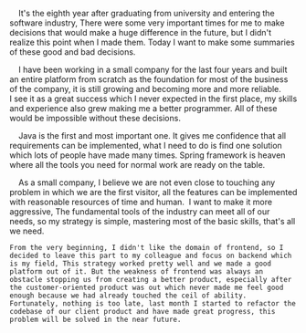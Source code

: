     It's the eighth year after graduating from university and entering the software industry, There were some very important times for me to make decisions that would make a huge difference in the future, but I didn't realize this point when I made them. Today I want to make some summaries of these good and bad decisions.

    I have been working in a small company for the last four years and built an entire platform from scratch as the foundation for most of the business of the company, it is still growing and becoming more and more reliable. I see it as a great success which I never expected in the first place, my skills and experience also grew making me a better programmer. All of these would be impossible without these decisions.

    Java is the first and most important one. It gives me confidence that all requirements can be implemented, what I need to do is find one solution which lots of people have made many times. Spring framework is heaven where all the tools you need for normal work are ready on the table.

    As a small company, I believe we are not even close to touching any problem in which we are the first visitor, all the features can be implemented with reasonable resources of time and human.  I want to make it more aggressive, The fundamental tools of the industry can meet all of our needs, so my strategy is simple, mastering most of the basic skills, that's all we need.

	From the very beginning, I didn't like the domain of frontend, so I decided to leave this part to my colleague and focus on backend which is my field, This strategy worked pretty well and we made a good platform out of it. But the weakness of frontend was always an obstacle stopping us from creating a better product, especially after the customer-oriented product was out which never made me feel good enough because we had already touched the ceil of ability. Fortunately, nothing is too late, last month I started to refactor the codebase of our client product and have made great progress, this problem will be solved in the near future.